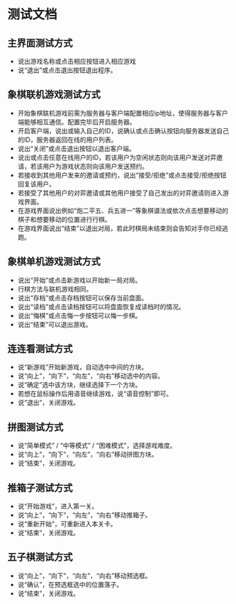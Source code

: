# 测试文档
## 主界面测试方式
+ 说出游戏名称或点击相应按钮进入相应游戏
+ 说“退出”或点击退出按钮退出程序。
## 象棋联机游戏测试方式
+ 开始象棋联机游戏前需为服务器与客户端配置相应ip地址，使得服务器与客户端能够相互通信。配置完毕后开启服务器。
+ 开启客户端，说出或输入自己的ID，说确认或点击确认按钮向服务器发送自己的ID，服务器返回在线的用户列表。
+ 说出“关闭”或点击退出按钮以退出客户端。
+ 说出或点击任意在线用户的ID，若该用户为空闲状态则向该用户发送对弈邀请，若该用户为游戏状态则向该用户发送预约。
+ 若接收到其他用户发来的邀请或预约，说出“接受/拒绝”或点击接受/拒绝按钮回复该用户。
+ 若接受了其他用户的对弈邀请或其他用户接受了自己发出的对弈邀请则进入游戏界面。
+ 在游戏界面说出例如“炮二平五、兵五进一”等象棋谱法或依次点击想要移动的棋子和想要移动的位置进行行棋。
+ 在游戏界面说出“结束”以退出对局，若此时棋局未结束则会告知对手你已经逃跑。
## 象棋单机游戏测试方式
+ 说出“开始”或点击新游戏以开始新一局对局。
+ 行棋方法与联机游戏相同。
+ 说出“存档”或点击存档按钮可以保存当前盘面。
+ 说出“读档”或点击读档按钮可以将盘面恢复成读档时的情况。
+ 说出“悔棋”或点击悔一步按钮可以悔一步棋。
+ 说出“结束”可以退出游戏。
## 连连看测试方式
+ 说“新游戏”开始新游戏，自动选中中间的方块。
+ 说“向上”，“向下”，“向左”，“向右”移动选中的内容。
+ 说“确定”选中该方块，继续选择下一个方块。
+ 若想在鼠标操作后用语音继续游戏，说“语音控制”即可。
+ 说“退出”，关闭游戏。
## 拼图测试方式
+ 说“简单模式” / “中等模式” / “困难模式”，选择游戏难度。
+ 说“向上”，“向下”，“向左”，“向右”移动拼图方块。
+ 说“结束”，关闭游戏。
## 推箱子测试方式
+ 说“开始游戏”，进入第一关。
+ 说“向上”，“向下”，“向左”，“向右”移动推箱子。
+ 说“重新开始”，可重新进入本关卡。
+ 说“结束”，关闭游戏。
## 五子棋测试方式
+ 说“向上”，“向下”，“向左”，“向右”移动预选框。
+ 说“确认”，在预选框选中的位置落子。
+ 说“结束”，关闭游戏。